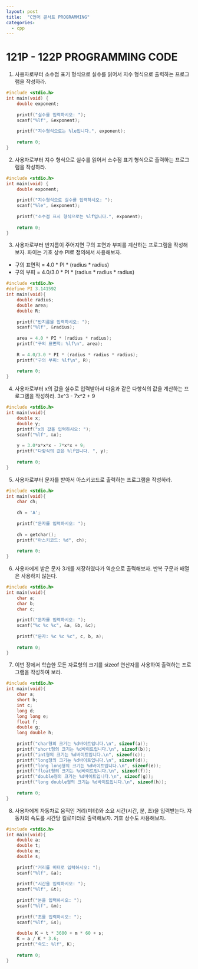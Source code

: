 ```yaml
---
layout: post
title:  "C언어 콘서트 PROGRAMMING"
categories:
  - cpp
---
```

# 121P - 122P PROGRAMMING CODE

1. 사용자로부터 소수점 표기 형식으로 실수를 읽어서 지수 형식으로 출력하는 프로그램을 작성하라.
```c
#include <stdio.h>
int main(void) {
	double exponent;
	
	printf("실수를 입력하시오: ");
	scanf("%lf", &exponent);
	
	printf("지수형식으로는 %le입니다.", exponent);
	
	return 0; 
}
```  

2. 사용자로부터 지수 형식으로 실수를 읽어서 소수점 표기 형식으로 출력하는 프로그램을 작성하라.
```c
#include <stdio.h>
int main(void) {
	double exponent;
	
	printf("지수형식으로 실수를 입력하시오: ");
	scanf("%le", &exponent);
	
	printf("소수점 표시 형식으로는 %lf입니다.", exponent); 
	
	return 0; 
}
```  

3. 사용자로부터 반지름이 주어지면 구의 표면과 부피를 계산하는 프로그램을 작성해보자. 파이는 기호 상수 PI로 정의해서 사용해보자.  
- 구의 표면적 = 4.0 * PI * (radius * radius)
- 구의 부피 = 4.0/3.0 * PI * (radius * radius * radius)    
```c
#include <stdio.h>
#define PI 3.141592
int main(void){
	double radius;
	double area;
	double R;
	
	printf("반지름을 입력하시오: ");
	scanf("%lf", &radius);
	
	area = 4.0 * PI * (radius * radius);
	printf("구의 표면적: %lf\n", area);
	
	R = 4.0/3.0 * PI * (radius * radius * radius);
	printf("구의 부피: %lf\n", R);
	
	return 0;
}  
```

4. 사용자로부터 x의 값을 실수로 입력받아서 다음과 같은 다항식의 값을 계산하는 프로그램을 작성하라.
3x^3 - 7x^2 + 9
```c
#include <stdio.h>
int main(void){
	double x;
	double y; 
	printf("x의 값을 입력하시오: ");
	scanf("%lf", &x); 
	
	y = 3.0*x*x*x - 7*x*x + 9;
	printf("다항식의 값은 %lf입니다. ", y);
	
	return 0;
}
```  

5. 사용자로부터 문자를 받아서 아스키코드로 출력하는 프로그램을 작성하라.
```c
#include <stdio.h>
int main(void){
	char ch;
	
	ch = 'A';
	
	printf("문자를 입력하시오: ");
	
	ch = getchar();
	printf("아스키코드: %d", ch); 
	
	return 0;
}  
```

6. 사용자에게 받은 문자 3개를 저장하였다가 역순으로 출력해보자. 반복 구문과 배열은 사용하지 않는다.
```c
#include <stdio.h>
int main(void){
	char a;
	char b;
	char c;
	
	printf("문자를 입력하시오: ");
	scanf("%c %c %c", &a, &b, &c);
	
	printf("문자: %c %c %c", c, b, a);
	 
	return 0;
}  
```

7. 이번 장에서 학습한 모든 자료형의 크기를 sizeof 연산자를 사용하여 출력하는 프로그램을 작성하여 보라.
```c
#include <stdio.h>
int main(void){
	char a;
	short b;
	int c;
	long d;
	long long e;
	float f;
	double g;
	long double h;
	
	printf("char형의 크기는 %d바이트입니다.\n", sizeof(a));
	printf("short형의 크기는 %d바이트입니다.\n", sizeof(b));
	printf("int형의 크기는 %d바이트입니다.\n", sizeof(c));
	printf("long형의 크기는 %d바이트입니다.\n", sizeof(d));
	printf("long long형의 크기는 %d바이트입니다.\n", sizeof(e));
	printf("float형의 크기는 %d바이트입니다.\n", sizeof(f));
	printf("double형의 크기는 %d바이트입니다.\n", sizeof(g));
	printf("long double형의 크기는 %d바이트입니다.\n", sizeof(h));
	
	return 0;
}  
```

8. 사용자에게 자동차로 움직인 거리(미터)와 소요 시간(시간, 분, 초)을 입력받는다. 자동차의 속도를 시간당 킬로미터로 출력해보자. 기호 상수도 사용해보자.
```c
#include <stdio.h>
int main(void){
	double a;
	double t;
	double m;
	double s;
	
	printf("거리를 미터로 입력하시오: ");
	scanf("%lf", &a);
	
	printf("시간을 입력하시오: ");
	scanf("%lf", &t);
	
	printf("분을 입력하시오: ");
	scanf("%lf", &m);
	
	printf("초를 입력하시오: ");
	scanf("%lf", &s);
	
	double K = t * 3600 + m * 60 + s;
	K = a / K * 3.6;
	printf("속도: %lf", K);
	
	return 0;
}  
```
